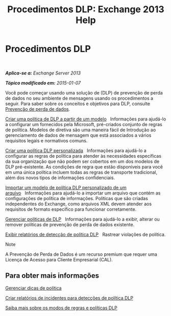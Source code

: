 ﻿---
title: 'Procedimentos DLP: Exchange 2013 Help'
TOCTitle: Procedimentos DLP
ms:assetid: e2f575aa-552e-4dcc-8d7b-1ffd697d67df
ms:mtpsurl: https://technet.microsoft.com/pt-br/library/JJ657736(v=EXCHG.150)
ms:contentKeyID: 50486839
ms.date: 05/22/2018
mtps_version: v=EXCHG.150
ms.translationtype: MT
---

# Procedimentos DLP

 

_**Aplica-se a:** Exchange Server 2013_

_**Tópico modificado em:** 2015-01-07_

Você pode começar usando uma solução de (DLP) de prevenção de perda de dados no seu ambiente de mensagens usando os procedimentos a seguir. Para saber sobre os conceitos e objetivos para DLP, consulte [Prevenção de perda de dados](technical-overview-of-dlp-data-loss-prevention-in-exchange.md).

[Criar uma política de DLP a partir de um modelo](how-to-new-dlp-data-loss-prevention-policy-template.md)   Informações para ajudá-lo a configurar um fornecidos pela Microsoft, pré-criados conjunto de regras de política. Modelos de diretiva são uma maneira fácil de Introdução ao gerenciamento de dados de mensagem que está associados a vários requisitos legais e normativos comuns.

[Criar uma política DLP personalizada](create-a-custom-dlp-policy-exchange-2013-help.md)   Informações para ajudá-lo a configurar as regras de política para atender às necessidades específicas da sua organização que não podem ser cobertos em um dos modelos de DLP pré-existente. As condições de regra que estão disponíveis para você em uma única política incluem todas as regras de transporte tradicional, além dos novos tipos de informações confidenciais.

[Importar um modelo de política DLP personalizado de um arquivo](import-a-custom-dlp-policy-template-from-a-file-exchange-2013-help.md)   Informações para ajudá-lo a importar um arquivo que contém as configurações de política de informações. Políticas que são criadas independentes do Exchange, como arquivos XML devem atender aos requisitos de formato específico para funcionar corretamente.

[Gerenciar políticas de DLP](manage-dlp-policies-exchange-2013-help.md)   Informações para ajudá-lo a exibir, alterar ou remover políticas de prevenção de perda de dados existente.

[Exibir relatórios de detecção de política DLP](view-dlp-policy-detection-reports-exchange-2013-help.md)   Rastrear violações de política.


> [!NOTE]
> A Prevenção de Perda de Dados é um recurso premium que requer uma Licença de Acesso para Cliente Empresarial (CAL).



## Para obter mais informações

[Gerenciar dicas de política](how-to-configure-and-manage-policy-tips-a-dlp-feature-exchange.md)

[Criar relatórios de incidentes para detecções de política DLP](create-incident-reports-for-dlp-policy-detections-exchange-2013-help.md)

[Saiba mais sobre os modos de regras e políticas DLP](https://technet.microsoft.com/pt-br/library/jj156481\(v=exchg.150\))

